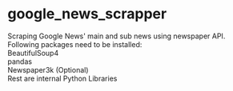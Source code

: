 # google_news_scrapper
Scraping Google News' main and sub news using newspaper API.<br/>
Following packages need to be installed:<br/>
BeautifulSoup4<br/>
pandas<br/>
Newspaper3k (Optional)<br/>
Rest are internal Python Libraries
